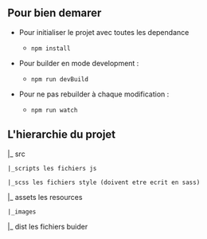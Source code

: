 ## Pour bien demarer
- Pour initialiser le projet avec toutes les dependance
    - ```npm install```

- Pour builder en mode development : 
    - ```npm run devBuild```
- Pour ne pas rebuilder à chaque modification :
    - ```npm run watch```

## L'hierarchie du projet

|_ src

    |_scripts les fichiers js
    
    |_scss les fichiers style (doivent etre ecrit en sass)
    
|_ assets les resources

    |_images
    
|_ dist les fichiers buider
    

    
